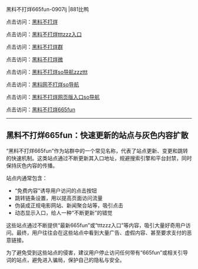 黑料不打烊665fun-0907lj |881比鸭

点击访问：<a href="https://heiliaolvzlu3.pages.dev">黑料不打烊</a>  

点击访问：<a href="https://heiliaoyvnrda.pages.dev">黑料不打烊tttzzz入口</a>  

点击访问：<a href="https://heiliaoxfe5rb.pages.dev">黑料不打烊群</a>  

点击访问：<a href="https://heiliaoxrq8i9.pages.dev">黑料不打烊微</a>  

点击访问：<a href="https://heiliao9wsbg3.pages.dev">黑料不打烊so导航zzzttt</a>  

点击访问：<a href="https://heiliaoryrhyu.pages.dev">黑料网不打烊so导航</a>  

点击访问：<a href="https://heiliaox6jgh3.pages.dev">黑料不打烊网页版入口so导航</a>  

点击访问：<a href="https://heiliaokof3cy.pages.dev">黑料不打烊665fun</a>  

---

## 黑料不打烊665fun：快速更新的站点与灰色内容扩散

“黑料不打烊665fun”作为站群中的一个常见名称，代表了站点更新、变更和跳转的快速机制。这类站点通过不断更新其入口地址，规避搜索引擎和平台封禁，同时保持灰色内容的传播。

站点内通常包含：
- “免费内容”诱导用户访问的点击按钮  
- 跳转链条设置，用以提高页面访问流量  
- 伪装成正规电影网站、新闻聚合站等，吸引点击  
- 动态显示入口，给人一种“不断更新”的错觉

这些站点通过不断提供“最新665fun”或“tttzzz入口”等内容，吸引大量好奇用户访问。最终，用户往往会在这些站点中看到大量广告、虚假内容、甚至要求支付的恶意链接。

为了避免受到这些站点的侵害，建议用户停止访问任何带有“665fun”或相关引导词的站点，避免进入骗局，保护自己的隐私与安全。

